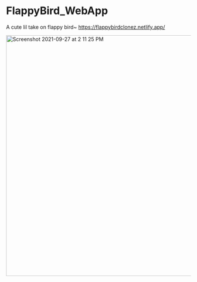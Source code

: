 # FlappyBird_WebApp

A cute lil take on flappy bird~
https://flappybirdclonez.netlify.app/

<img width="657" alt="Screenshot 2021-09-27 at 2 11 25 PM" src="https://user-images.githubusercontent.com/84952189/134854405-a31939d9-637f-4603-87cc-f5b32e229541.png">
